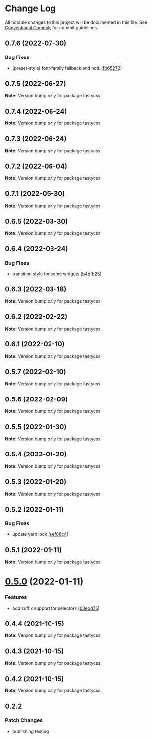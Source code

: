 # Change Log

All notable changes to this project will be documented in this file.
See [Conventional Commits](https://conventionalcommits.org) for commit guidelines.

## 0.7.6 (2022-07-30)


### Bug Fixes

* (preset-style) font-family fallback and notf. ([fb65272](https://github.com/numldesign/tatsy/commit/fb652720514e75331638be980c85d3cc5f49614b))





## 0.7.5 (2022-06-27)

**Note:** Version bump only for package tastycss





## 0.7.4 (2022-06-24)

**Note:** Version bump only for package tastycss





## 0.7.3 (2022-06-24)

**Note:** Version bump only for package tastycss





## 0.7.2 (2022-06-04)

**Note:** Version bump only for package tastycss





## 0.7.1 (2022-05-30)

**Note:** Version bump only for package tastycss





## 0.6.5 (2022-03-30)

**Note:** Version bump only for package tastycss





## 0.6.4 (2022-03-24)


### Bug Fixes

* transition style for some widgets ([b4bfb25](https://github.com/numldesign/tatsy/commit/b4bfb25f989e693374a63dea3e074c2d657efadb))





## 0.6.3 (2022-03-18)

**Note:** Version bump only for package tastycss





## 0.6.2 (2022-02-22)

**Note:** Version bump only for package tastycss





## 0.6.1 (2022-02-10)

**Note:** Version bump only for package tastycss





## 0.5.7 (2022-02-10)

**Note:** Version bump only for package tastycss





## 0.5.6 (2022-02-09)

**Note:** Version bump only for package tastycss





## 0.5.5 (2022-01-30)

**Note:** Version bump only for package tastycss





## 0.5.4 (2022-01-20)

**Note:** Version bump only for package tastycss





## 0.5.3 (2022-01-20)

**Note:** Version bump only for package tastycss





## 0.5.2 (2022-01-11)


### Bug Fixes

* update yarn lock ([eef08c4](https://github.com/numldesign/tatsy/commit/eef08c497e09376966846079465459fc9efa6603))





## 0.5.1 (2022-01-11)

**Note:** Version bump only for package tastycss





# [0.5.0](https://github.com/numldesign/tatsy/compare/v0.4.4...v0.5.0) (2022-01-11)


### Features

* add suffix support for selectors ([b3ebd75](https://github.com/numldesign/tatsy/commit/b3ebd75cefc25ff4325fc72e01db51687bbb1476))





## 0.4.4 (2021-10-15)

**Note:** Version bump only for package tastycss





## 0.4.3 (2021-10-15)

**Note:** Version bump only for package tastycss





## 0.4.2 (2021-10-15)

**Note:** Version bump only for package tastycss





## 0.2.2

### Patch Changes

- publishing testing
